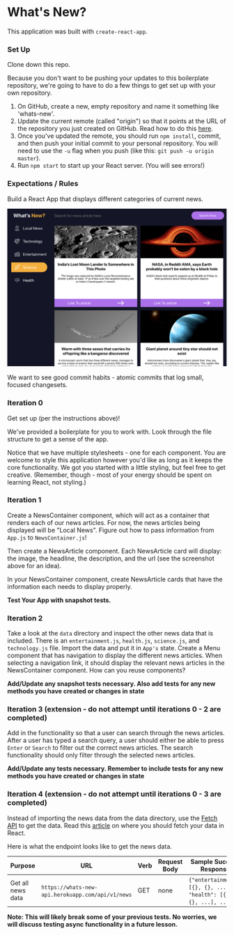 # What's New?

This application was built with `create-react-app`.

### Set Up

Clone down this repo.

Because you don't want to be pushing your updates to this boilerplate repository, we're going to have to do a few things to get set up with your own repository.

1. On GitHub, create a new, empty repository and name it something like 'whats-new'.
2. Update the current remote (called "origin") so that it points at the URL of the repository you just created on GitHub. Read how to do this [here](https://help.github.com/en/articles/changing-a-remotes-url).
3. Once you've updated the remote, you should run `npm install`, commit, and then push your initial commit to your personal repository. You will need to use the `-u` flag when you push (like this: `git push -u origin master`).
4. Run `npm start` to start up your React server. (You will see errors!)

### Expectations / Rules

Build a React App that displays different categories of current news.

![what's new screenshot](./screenshots/whats-new.png)

We want to see good commit habits - atomic commits that log small, focused changesets.

### Iteration 0

Get set up (per the instructions above)!

We've provided a boilerplate for you to work with. Look through the file structure to get a sense of the app.

Notice that we have multiple stylesheets - one for each component. You are welcome to style this application however you'd like as long as it keeps the core functionality. We got you started with a little styling, but feel free to get creative. (Remember, though - most of your energy should be spent on learning React, not styling.)

### Iteration 1

Create a NewsContainer component, which will act as a container that renders each of our news articles. For now, the news articles being displayed will be "Local News". Figure out how to pass information from `App.js` to `NewsContainer.js`!

Then create a NewsArticle component. Each NewsArticle card will display: the image, the headline, the description, and the url (see the screenshot above for an idea).

In your NewsContainer component, create NewsArticle cards that have the information each needs to display properly.

**Test Your App with snapshot tests.**

### Iteration 2

Take a look at the `data` directory and inspect the other news data that is included.  There is an `entertainment.js`, `health.js`, `science.js`, and `technology.js` file.  Import the data and put it in `App's` state.  Create a Menu component that has navigation to display the different news articles.  When selecting a navigation link, it should display the relevant news articles in the NewsContainer component.  How can you reuse components?

**Add/Update any snapshot tests necessary.  Also add tests for any new methods you have created or changes in state** 

### Iteration 3 (extension - do not attempt until iterations 0 - 2 are completed)

Add in the functionality so that a user can search through the news articles.  After a user has typed a search query, a user should either be able to press `Enter` or `Search` to filter out the correct news articles.  The search functionality should only filter through the selected news articles.

**Add/Update any tests necessary.  Remember to include tests for any new methods you have created or changes in state** 

### Iteration 4 (extension - do not attempt until iterations 0 - 3 are completed)

Instead of importing the news data from the data directory, use the [Fetch API](https://developer.mozilla.org/en-US/docs/Web/API/Fetch_API/Using_Fetch) to get the data.  Read this [article](https://www.robinwieruch.de/react-fetching-data) on where you should fetch your data in React.

Here is what the endpoint looks like to get the news data.

| Purpose | URL | Verb | Request Body | Sample Success Response |
|----|----|----|----|----|
| Get all news data | `https://whats-new-api.herokuapp.com/api/v1/news` | GET | none | `{"entertainment": [{}, {}, ...], "health": [{}, {}, ...], ...}` |

**Note: This will likely break some of your previous tests.  No worries, we will discuss testing async functionality in a future lesson.**
